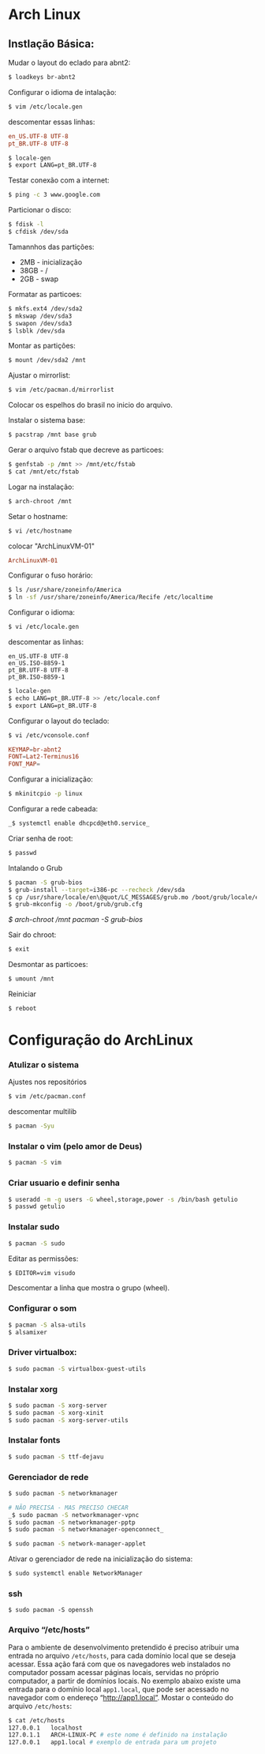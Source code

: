 Arch Linux
==========

## Instlação Básica:

Mudar o layout do eclado para abnt2:

``` sh
$ loadkeys br-abnt2
```

Configurar o idioma de intalação:

``` sh
$ vim /etc/locale.gen
```

descomentar essas linhas:

``` conf
en_US.UTF-8 UTF-8
pt_BR.UTF-8 UTF-8
```

``` sh
$ locale-gen
$ export LANG=pt_BR.UTF-8
```

Testar conexão com a internet:

``` sh
$ ping -c 3 www.google.com
```

Particionar o disco:

``` sh
$ fdisk -l
$ cfdisk /dev/sda
```

Tamannhos das partições:

- 2MB - inicialização
- 38GB - /
- 2GB - swap

Formatar as particoes:

``` sh
$ mkfs.ext4 /dev/sda2
$ mkswap /dev/sda3
$ swapon /dev/sda3
$ lsblk /dev/sda
```

Montar as partições:

``` sh
$ mount /dev/sda2 /mnt
```
Ajustar o mirrorlist:

``` sh
$ vim /etc/pacman.d/mirrorlist
```

Colocar os espelhos do brasil no inicio do arquivo.

Instalar o sistema base:

``` sh
$ pacstrap /mnt base grub
```

Gerar o arquivo fstab que decreve as particoes:

``` sh
$ genfstab -p /mnt >> /mnt/etc/fstab
$ cat /mnt/etc/fstab
```

Logar na instalação:

``` sh
$ arch-chroot /mnt
```

Setar o hostname:

``` sh
$ vi /etc/hostname
```

colocar "ArchLinuxVM-01"

``` conf
ArchLinuxVM-01
```

Configurar o fuso horário:

``` sh
$ ls /usr/share/zoneinfo/America
$ ln -sf /usr/share/zoneinfo/America/Recife /etc/localtime
```

Configurar o idioma:

``` sh
$ vi /etc/locale.gen
```

descomentar as linhas:

``` config
en_US.UTF-8 UTF-8
en_US.ISO-8859-1
pt_BR.UTF-8 UTF-8
pt_BR.ISO-8859-1
```

``` sh
$ locale-gen
$ echo LANG=pt_BR.UTF-8 >> /etc/locale.conf
$ export LANG=pt_BR.UTF-8
```

Configurar o layout do teclado:

``` sh
$ vi /etc/vconsole.conf
```

``` conf
KEYMAP=br-abnt2
FONT=Lat2-Terminus16
FONT_MAP=
```

Configurar a inicialização:

``` sh
$ mkinitcpio -p linux
```

Configurar a rede cabeada:

``` sh
_$ systemctl enable dhcpcd@eth0.service_
```

Criar senha de root:

``` sh
$ passwd
```

Intalando o Grub

``` sh
$ pacman -S grub-bios
$ grub-install --target=i386-pc --recheck /dev/sda
$ cp /usr/share/locale/en\@quot/LC_MESSAGES/grub.mo /boot/grub/locale/en.mo
$ grub-mkconfig -o /boot/grub/grub.cfg
```
_$ arch-chroot /mnt pacman -S grub-bios_

Sair do chroot:

``` sh
$ exit
```

Desmontar as particoes:

``` sh
$ umount /mnt
```

Reiniciar

``` sh
$ reboot
```
Configuração do ArchLinux
=========================

### Atulizar o sistema

Ajustes nos repositórios

``` sh
$ vim /etc/pacman.conf
```

descomentar multilib

``` sh
$ pacman -Syu
```

### Instalar o vim (pelo amor de Deus)

``` sh
$ pacman -S vim
```

### Criar usuario e definir senha

``` sh
$ useradd -m -g users -G wheel,storage,power -s /bin/bash getulio
$ passwd getulio
```

### Instalar sudo

``` sh
$ pacman -S sudo
```

Editar as permissões:

``` sh
$ EDITOR=vim visudo
```

Descomentar a linha que mostra o grupo (wheel).

### Configurar o som

``` sh
$ pacman -S alsa-utils
$ alsamixer
```

### Driver virtualbox:

``` sh
$ sudo pacman -S virtualbox-guest-utils
```

### Instalar xorg

``` sh
$ sudo pacman -S xorg-server
$ sudo pacman -S xorg-xinit
$ sudo pacman -S xorg-server-utils
```

### Instalar fonts

``` sh
$ sudo pacman -S ttf-dejavu
```

### Gerenciador de rede

``` sh
$ sudo pacman -S networkmanager

# NÃO PRECISA - MAS PRECISO CHECAR
_$ sudo pacman -S networkmanager-vpnc
$ sudo pacman -S networkmanager-pptp
$ sudo pacman -S networkmanager-openconnect_
```

``` sh
$ sudo pacman -S network-manager-applet
```

Ativar o gerenciador de rede na inicialização do sistema:

``` sh
$ sudo systemctl enable NetworkManager
```

### ssh

```
$ sudo pacman -S openssh
```

### Arquivo “/etc/hosts”

Para o ambiente de desenvolvimento pretendido é preciso atribuir uma entrada no arquivo `/etc/hosts`, para cada domínio local que se deseja acessar.
Essa ação fará com que os navegadores web instalados no computador possam acessar páginas locais, servidas no próprio computador, a partir de domínios locais.
No exemplo abaixo existe uma entrada para o domínio local `app1.local`, que pode ser acessado no navegador com o endereço “http://app1.local”.
Mostar o conteúdo do arquivo `/etc/hosts`:

``` sh
$ cat /etc/hosts
127.0.0.1	localhost
127.0.1.1	ARCH-LINUX-PC # este nome é definido na instalação
127.0.0.1	app1.local # exemplo de entrada para um projeto
```
